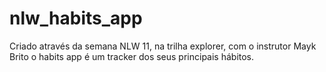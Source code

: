 # nlw_habits_app
Criado através da semana NLW 11, na trilha explorer, com o instrutor Mayk Brito o habits app é um tracker dos seus principais hábitos.
